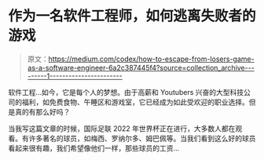 # 作为一名软件工程师，如何逃离失败者的游戏

> 原文：<https://medium.com/codex/how-to-escape-from-losers-game-as-a-software-engineer-6a2c387445f4?source=collection_archive---------1----------------------->

软件工程…如今，它是每个人的梦想。由于高薪和 Youtubers 兴奋的大型科技公司的福利，如免费食物、午睡区和游戏室，它已经成为如此受欢迎的职业选择。但是真的有那么好吗？

当我写这篇文章的时候，国际足联 2022 年世界杯正在进行，大多数人都在观看。有许多著名的球员，如梅西、罗纳尔多、姆巴佩等。当我们看到这么好的球员看起来很有趣，我们希望像他们一样，那些球员的工资…
